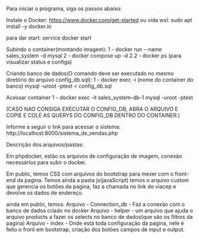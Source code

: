 Para iniciar o programa, siga os passos abaixo:

Instale o Docker: https://www.docker.com/get-started
ou vida wsl: sudo apt install -y docker.io

para dar start:
service docker start

Subindo o container(montando imagem):
1 - docker run --name sales_system -d mysql
2 - docker compose up -d
  2.2 - docker ps (para visualizar status e configs)

Criando banco de dados(O comando deve ser executado no mesmo diretório do arquivo config_db.sql):
1 - docker exec -i (nome do container do banco) mysql -uroot -ptest < config_db.sql

Acessar container
1 - docker exec -it sales_system-db-1 mysql -uroot -ptest

(CASO NAO CONSIGA EXECUTAR O CONFIG_DB, ABRA O ARQUIVO E COPIE E COLE AS QUERYS DO CONFIG_DB DENTRO DO CONTAINER.)

Informe a seguir o link para acessar o sistema: http://localhost:8000/sistema_de_vendas.php

Descrição dos arquivos/pastas:

Em phpdocker, estão os arquivos de configuração de imagem, conexão necessários para subir o docker.

Em public, temos CSS com arquivos do bootstrap para mexer com o front-end da pagina.
Temos ainda a pasta js(javaScript) temos o arquivo custom que gerencia os botões da pagina, faz a chamada no link do viacep e devolve os dados de endereço.

ainda em public, temos:
Arquivo - Connection_db - Faz a conexão com o banco de dados criado no docker
Arquivo - helper - um arquivo que ajuda o arquivo products a fazer os selects no banco de dados(que são os filtros da pagina)
Arquivo - index - Onde está toda configuração da pagina, nele é feito o front em bootstrap, criação dos botões campos de input e output.
